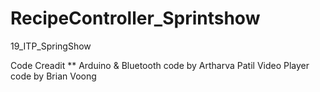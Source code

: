 # RecipeController_Sprintshow
19_ITP_SpringShow

Code Creadit **
Arduino & Bluetooth code by Artharva Patil
Video Player code by Brian Voong
